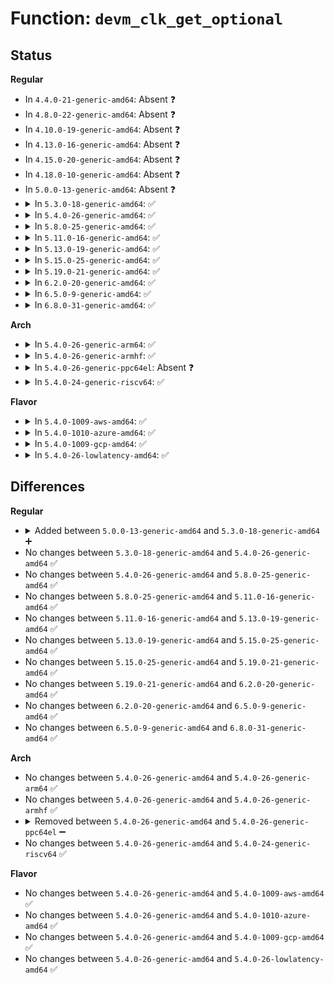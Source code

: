 # Function: <code>devm_clk_get_optional</code>

## Status
<b>Regular</b>
<ul>
<li>
In <code>4.4.0-21-generic-amd64</code>: Absent ❓
</li>
<li>
In <code>4.8.0-22-generic-amd64</code>: Absent ❓
</li>
<li>
In <code>4.10.0-19-generic-amd64</code>: Absent ❓
</li>
<li>
In <code>4.13.0-16-generic-amd64</code>: Absent ❓
</li>
<li>
In <code>4.15.0-20-generic-amd64</code>: Absent ❓
</li>
<li>
In <code>4.18.0-10-generic-amd64</code>: Absent ❓
</li>
<li>
In <code>5.0.0-13-generic-amd64</code>: Absent ❓
</li>
<li>
<details>
<summary>In <code>5.3.0-18-generic-amd64</code>: ✅</summary>

```c
struct clk * devm_clk_get_optional(struct device * dev, const char * id)
```

```json
{
  "name": "devm_clk_get_optional",
  "collision_type": "Unique Global",
  "inline_type": "No",
  "funcs": [
    {
      "addr": 18446744071585307952,
      "name": "devm_clk_get_optional",
      "external": true,
      "loc": "drivers/clk/clk-devres.c:32",
      "file": "drivers/clk/clk-devres.c",
      "inline": "seen, unknown",
      "caller_inline": [],
      "caller_func": [
        "drivers/usb/dwc2/platform.c:dwc2_driver_probe",
        "drivers/i2c/busses/i2c-designware-platdrv.c:dw_i2c_plat_probe"
      ]
    }
  ],
  "symbols": [
    {
      "addr": 18446744071585307952,
      "name": "devm_clk_get_optional",
      "section": ".text",
      "bind": "STB_GLOBAL",
      "size": 29
    }
  ]
}
```
</details>
</li>
<li>
<details>
<summary>In <code>5.4.0-26-generic-amd64</code>: ✅</summary>

```c
struct clk * devm_clk_get_optional(struct device * dev, const char * id)
```

```json
{
  "name": "devm_clk_get_optional",
  "collision_type": "Unique Global",
  "inline_type": "No",
  "funcs": [
    {
      "addr": 18446744071585445920,
      "name": "devm_clk_get_optional",
      "external": true,
      "loc": "drivers/clk/clk-devres.c:32",
      "file": "drivers/clk/clk-devres.c",
      "inline": "seen, unknown",
      "caller_inline": [],
      "caller_func": [
        "drivers/usb/dwc2/platform.c:dwc2_driver_probe",
        "drivers/i2c/busses/i2c-designware-platdrv.c:dw_i2c_plat_probe"
      ]
    }
  ],
  "symbols": [
    {
      "addr": 18446744071585445920,
      "name": "devm_clk_get_optional",
      "section": ".text",
      "bind": "STB_GLOBAL",
      "size": 29
    }
  ]
}
```
</details>
</li>
<li>
<details>
<summary>In <code>5.8.0-25-generic-amd64</code>: ✅</summary>

```c
struct clk * devm_clk_get_optional(struct device * dev, const char * id)
```

```json
{
  "name": "devm_clk_get_optional",
  "collision_type": "Unique Global",
  "inline_type": "No",
  "funcs": [
    {
      "addr": 18446744071586162976,
      "name": "devm_clk_get_optional",
      "external": true,
      "loc": "drivers/clk/clk-devres.c:32",
      "file": "drivers/clk/clk-devres.c",
      "inline": "seen, unknown",
      "caller_inline": [],
      "caller_func": [
        "drivers/usb/dwc2/platform.c:dwc2_lowlevel_hw_init",
        "drivers/i2c/busses/i2c-designware-platdrv.c:dw_i2c_plat_probe"
      ]
    }
  ],
  "symbols": [
    {
      "addr": 18446744071586162976,
      "name": "devm_clk_get_optional",
      "section": ".text",
      "bind": "STB_GLOBAL",
      "size": 29
    }
  ]
}
```
</details>
</li>
<li>
<details>
<summary>In <code>5.11.0-16-generic-amd64</code>: ✅</summary>

```c
struct clk * devm_clk_get_optional(struct device * dev, const char * id)
```

```json
{
  "name": "devm_clk_get_optional",
  "collision_type": "Unique Global",
  "inline_type": "No",
  "funcs": [
    {
      "addr": 18446744071586280144,
      "name": "devm_clk_get_optional",
      "external": true,
      "loc": "drivers/clk/clk-devres.c:32",
      "file": "drivers/clk/clk-devres.c",
      "inline": "seen, unknown",
      "caller_inline": [],
      "caller_func": [
        "drivers/gpio/gpio-xilinx.c:xgpio_probe",
        "drivers/tty/serial/max310x.c:max310x_probe",
        "drivers/tty/serial/max310x.c:max310x_probe",
        "drivers/usb/dwc2/platform.c:dwc2_lowlevel_hw_init",
        "drivers/i2c/busses/i2c-designware-platdrv.c:dw_i2c_plat_probe"
      ]
    }
  ],
  "symbols": [
    {
      "addr": 18446744071586280144,
      "name": "devm_clk_get_optional",
      "section": ".text",
      "bind": "STB_GLOBAL",
      "size": 29
    }
  ]
}
```
</details>
</li>
<li>
<details>
<summary>In <code>5.13.0-19-generic-amd64</code>: ✅</summary>

```c
struct clk * devm_clk_get_optional(struct device * dev, const char * id)
```

```json
{
  "name": "devm_clk_get_optional",
  "collision_type": "Unique Global",
  "inline_type": "No",
  "funcs": [
    {
      "addr": 18446744071586153888,
      "name": "devm_clk_get_optional",
      "external": true,
      "loc": "drivers/clk/clk-devres.c:32",
      "file": "drivers/clk/clk-devres.c",
      "inline": "seen, unknown",
      "caller_inline": [],
      "caller_func": [
        "drivers/dma/lgm/lgm-dma.c:intel_ldma_probe",
        "drivers/tty/serial/max310x.c:max310x_probe",
        "drivers/tty/serial/max310x.c:max310x_probe",
        "drivers/usb/dwc2/platform.c:dwc2_lowlevel_hw_init",
        "drivers/i2c/busses/i2c-designware-platdrv.c:dw_i2c_plat_probe"
      ]
    }
  ],
  "symbols": [
    {
      "addr": 18446744071586153888,
      "name": "devm_clk_get_optional",
      "section": ".text",
      "bind": "STB_GLOBAL",
      "size": 26
    }
  ]
}
```
</details>
</li>
<li>
<details>
<summary>In <code>5.15.0-25-generic-amd64</code>: ✅</summary>

```c
struct clk * devm_clk_get_optional(struct device * dev, const char * id)
```

```json
{
  "name": "devm_clk_get_optional",
  "collision_type": "Unique Global",
  "inline_type": "No",
  "funcs": [
    {
      "addr": 18446744071586655568,
      "name": "devm_clk_get_optional",
      "external": true,
      "loc": "drivers/clk/clk-devres.c:32",
      "file": "drivers/clk/clk-devres.c",
      "inline": "seen, unknown",
      "caller_inline": [],
      "caller_func": [
        "drivers/dma/lgm/lgm-dma.c:intel_ldma_probe",
        "drivers/tty/serial/max310x.c:max310x_probe",
        "drivers/tty/serial/max310x.c:max310x_probe",
        "drivers/usb/dwc2/platform.c:dwc2_lowlevel_hw_init",
        "drivers/i2c/busses/i2c-designware-platdrv.c:dw_i2c_plat_probe"
      ]
    }
  ],
  "symbols": [
    {
      "addr": 18446744071586655568,
      "name": "devm_clk_get_optional",
      "section": ".text",
      "bind": "STB_GLOBAL",
      "size": 26
    }
  ]
}
```
</details>
</li>
<li>
<details>
<summary>In <code>5.19.0-21-generic-amd64</code>: ✅</summary>

```c
struct clk * devm_clk_get_optional(struct device * dev, const char * id)
```

```json
{
  "name": "devm_clk_get_optional",
  "collision_type": "Unique Global",
  "inline_type": "No",
  "funcs": [
    {
      "addr": 18446744071587923264,
      "name": "devm_clk_get_optional",
      "external": true,
      "loc": "drivers/clk/clk-devres.c:32",
      "file": "drivers/clk/clk-devres.c",
      "inline": "seen, unknown",
      "caller_inline": [],
      "caller_func": [
        "drivers/dma/lgm/lgm-dma.c:intel_ldma_probe",
        "drivers/tty/serial/max310x.c:max310x_probe",
        "drivers/tty/serial/max310x.c:max310x_probe",
        "drivers/usb/dwc2/platform.c:dwc2_lowlevel_hw_init",
        "drivers/i2c/busses/i2c-designware-platdrv.c:dw_i2c_plat_probe",
        "drivers/i2c/busses/i2c-designware-platdrv.c:dw_i2c_plat_probe"
      ]
    }
  ],
  "symbols": [
    {
      "addr": 18446744071587923264,
      "name": "devm_clk_get_optional",
      "section": ".text",
      "bind": "STB_GLOBAL",
      "size": 36
    }
  ]
}
```
</details>
</li>
<li>
<details>
<summary>In <code>6.2.0-20-generic-amd64</code>: ✅</summary>

```c
struct clk * devm_clk_get_optional(struct device * dev, const char * id)
```

```json
{
  "name": "devm_clk_get_optional",
  "collision_type": "Unique Global",
  "inline_type": "No",
  "funcs": [
    {
      "addr": 18446744071589277248,
      "name": "devm_clk_get_optional",
      "external": true,
      "loc": "drivers/clk/clk-devres.c:82",
      "file": "drivers/clk/clk-devres.c",
      "inline": "seen, unknown",
      "caller_inline": [],
      "caller_func": [
        "drivers/dma/lgm/lgm-dma.c:intel_ldma_probe",
        "drivers/tty/serial/max310x.c:max310x_probe",
        "drivers/tty/serial/max310x.c:max310x_probe",
        "drivers/usb/dwc2/platform.c:dwc2_lowlevel_hw_init",
        "drivers/i2c/busses/i2c-designware-platdrv.c:dw_i2c_plat_probe",
        "drivers/i2c/busses/i2c-designware-platdrv.c:dw_i2c_plat_probe"
      ]
    }
  ],
  "symbols": [
    {
      "addr": 18446744071589277248,
      "name": "devm_clk_get_optional",
      "section": ".text",
      "bind": "STB_GLOBAL",
      "size": 165
    }
  ]
}
```
</details>
</li>
<li>
<details>
<summary>In <code>6.5.0-9-generic-amd64</code>: ✅</summary>

```c
struct clk * devm_clk_get_optional(struct device * dev, const char * id)
```

```json
{
  "name": "devm_clk_get_optional",
  "collision_type": "Unique Global",
  "inline_type": "No",
  "funcs": [
    {
      "addr": 18446744071589573840,
      "name": "devm_clk_get_optional",
      "external": true,
      "loc": "drivers/clk/clk-devres.c:82",
      "file": "drivers/clk/clk-devres.c",
      "inline": "seen, unknown",
      "caller_inline": [],
      "caller_func": [
        "drivers/dma/lgm/lgm-dma.c:intel_ldma_probe",
        "drivers/tty/serial/max310x.c:max310x_probe",
        "drivers/tty/serial/max310x.c:max310x_probe",
        "drivers/usb/dwc2/platform.c:dwc2_lowlevel_hw_init",
        "drivers/usb/dwc2/platform.c:dwc2_lowlevel_hw_init",
        "drivers/i2c/busses/i2c-designware-platdrv.c:dw_i2c_plat_probe",
        "drivers/i2c/busses/i2c-designware-platdrv.c:dw_i2c_plat_probe"
      ]
    }
  ],
  "symbols": [
    {
      "addr": 18446744071589573840,
      "name": "devm_clk_get_optional",
      "section": ".text",
      "bind": "STB_GLOBAL",
      "size": 162
    }
  ]
}
```
</details>
</li>
<li>
<details>
<summary>In <code>6.8.0-31-generic-amd64</code>: ✅</summary>

```c
struct clk * devm_clk_get_optional(struct device * dev, const char * id)
```

```json
{
  "name": "devm_clk_get_optional",
  "collision_type": "Unique Global",
  "inline_type": "No",
  "funcs": [
    {
      "addr": 18446744071589883280,
      "name": "devm_clk_get_optional",
      "external": true,
      "loc": "drivers/clk/clk-devres.c:82",
      "file": "drivers/clk/clk-devres.c",
      "inline": "seen, unknown",
      "caller_inline": [],
      "caller_func": [
        "drivers/dma/lgm/lgm-dma.c:intel_ldma_probe",
        "drivers/tty/serial/max310x.c:max310x_probe",
        "drivers/tty/serial/max310x.c:max310x_probe",
        "drivers/usb/dwc2/platform.c:dwc2_lowlevel_hw_init",
        "drivers/usb/dwc2/platform.c:dwc2_lowlevel_hw_init",
        "drivers/i2c/busses/i2c-designware-platdrv.c:dw_i2c_plat_probe",
        "drivers/i2c/busses/i2c-designware-platdrv.c:dw_i2c_plat_probe"
      ]
    }
  ],
  "symbols": [
    {
      "addr": 18446744071589883280,
      "name": "devm_clk_get_optional",
      "section": ".text",
      "bind": "STB_GLOBAL",
      "size": 162
    }
  ]
}
```
</details>
</li>
</ul>
<b>Arch</b>
<ul>
<li>
<details>
<summary>In <code>5.4.0-26-generic-arm64</code>: ✅</summary>

```c
struct clk * devm_clk_get_optional(struct device * dev, const char * id)
```

```json
{
  "name": "devm_clk_get_optional",
  "collision_type": "Unique Global",
  "inline_type": "No",
  "funcs": [
    {
      "addr": 18446603336497733712,
      "name": "devm_clk_get_optional",
      "external": true,
      "loc": "drivers/clk/clk-devres.c:32",
      "file": "drivers/clk/clk-devres.c",
      "inline": "seen, unknown",
      "caller_inline": [],
      "caller_func": [
        "drivers/gpio/gpio-mxc.c:mxc_gpio_probe",
        "drivers/pci/controller/pcie-mediatek.c:mtk_pcie_parse_port",
        "drivers/pci/controller/pcie-mediatek.c:mtk_pcie_parse_port",
        "drivers/pci/controller/pcie-mediatek.c:mtk_pcie_parse_port",
        "drivers/pci/controller/pcie-mediatek.c:mtk_pcie_parse_port",
        "drivers/pci/controller/pcie-mediatek.c:mtk_pcie_parse_port",
        "drivers/usb/dwc2/platform.c:dwc2_driver_probe",
        "drivers/i2c/busses/i2c-designware-platdrv.c:dw_i2c_plat_probe"
      ]
    }
  ],
  "symbols": [
    {
      "addr": 18446603336497733712,
      "name": "devm_clk_get_optional",
      "section": ".text",
      "bind": "STB_GLOBAL",
      "size": 60
    }
  ]
}
```
</details>
</li>
<li>
<details>
<summary>In <code>5.4.0-26-generic-armhf</code>: ✅</summary>

```c
struct clk * devm_clk_get_optional(struct device * dev, const char * id)
```

```json
{
  "name": "devm_clk_get_optional",
  "collision_type": "Unique Global",
  "inline_type": "No",
  "funcs": [
    {
      "addr": 3230556932,
      "name": "devm_clk_get_optional",
      "external": true,
      "loc": "drivers/clk/clk-devres.c:32",
      "file": "drivers/clk/clk-devres.c",
      "inline": "seen, unknown",
      "caller_inline": [],
      "caller_func": [
        "drivers/gpio/gpio-mxc.c:mxc_gpio_probe",
        "drivers/pci/controller/pcie-mediatek.c:mtk_pcie_parse_port",
        "drivers/pci/controller/pcie-mediatek.c:mtk_pcie_parse_port",
        "drivers/pci/controller/pcie-mediatek.c:mtk_pcie_parse_port",
        "drivers/pci/controller/pcie-mediatek.c:mtk_pcie_parse_port",
        "drivers/pci/controller/pcie-mediatek.c:mtk_pcie_parse_port",
        "drivers/usb/dwc2/platform.c:dwc2_driver_probe",
        "drivers/i2c/busses/i2c-designware-platdrv.c:dw_i2c_plat_probe"
      ]
    }
  ],
  "symbols": [
    {
      "addr": 3230556932,
      "name": "devm_clk_get_optional",
      "section": ".text",
      "bind": "STB_GLOBAL",
      "size": 36
    }
  ]
}
```
</details>
</li>
<li>
<details>
<summary>In <code>5.4.0-26-generic-ppc64el</code>: Absent ❓</summary>

```json
{
  "name": "devm_clk_get_optional",
  "collision_type": "Static Duplication",
  "inline_type": "Full",
  "funcs": [
    {
      "addr": 0,
      "name": "devm_clk_get_optional",
      "external": false,
      "loc": "include/linux/clk.h:773",
      "file": "drivers/usb/dwc2/platform.c",
      "inline": "declared, inlined",
      "caller_inline": [],
      "caller_func": []
    },
    {
      "addr": 0,
      "name": "devm_clk_get_optional",
      "external": false,
      "loc": "include/linux/clk.h:773",
      "file": "drivers/i2c/busses/i2c-designware-platdrv.c",
      "inline": "declared, inlined",
      "caller_inline": [],
      "caller_func": []
    }
  ],
  "symbols": []
}
```
</details>
</li>
<li>
<details>
<summary>In <code>5.4.0-24-generic-riscv64</code>: ✅</summary>

```c
struct clk * devm_clk_get_optional(struct device * dev, const char * id)
```

```json
{
  "name": "devm_clk_get_optional",
  "collision_type": "Unique Global",
  "inline_type": "No",
  "funcs": [
    {
      "addr": 18446743936275878484,
      "name": "devm_clk_get_optional",
      "external": true,
      "loc": "drivers/clk/clk-devres.c:32",
      "file": "drivers/clk/clk-devres.c",
      "inline": "seen, unknown",
      "caller_inline": [],
      "caller_func": [
        "drivers/usb/dwc2/platform.c:dwc2_driver_probe",
        "drivers/i2c/busses/i2c-designware-platdrv.c:dw_i2c_plat_probe"
      ]
    }
  ],
  "symbols": [
    {
      "addr": 18446743936275878484,
      "name": "devm_clk_get_optional",
      "section": ".text",
      "bind": "STB_GLOBAL",
      "size": 60
    }
  ]
}
```
</details>
</li>
</ul>
<b>Flavor</b>
<ul>
<li>
<details>
<summary>In <code>5.4.0-1009-aws-amd64</code>: ✅</summary>

```c
struct clk * devm_clk_get_optional(struct device * dev, const char * id)
```

```json
{
  "name": "devm_clk_get_optional",
  "collision_type": "Unique Global",
  "inline_type": "No",
  "funcs": [
    {
      "addr": 18446744071585208448,
      "name": "devm_clk_get_optional",
      "external": true,
      "loc": "drivers/clk/clk-devres.c:32",
      "file": "drivers/clk/clk-devres.c",
      "inline": "seen, unknown",
      "caller_inline": [],
      "caller_func": [
        "drivers/usb/dwc2/platform.c:dwc2_driver_probe"
      ]
    }
  ],
  "symbols": [
    {
      "addr": 18446744071585208448,
      "name": "devm_clk_get_optional",
      "section": ".text",
      "bind": "STB_GLOBAL",
      "size": 29
    }
  ]
}
```
</details>
</li>
<li>
<details>
<summary>In <code>5.4.0-1010-azure-amd64</code>: ✅</summary>

```c
struct clk * devm_clk_get_optional(struct device * dev, const char * id)
```

```json
{
  "name": "devm_clk_get_optional",
  "collision_type": "Unique Global",
  "inline_type": "No",
  "funcs": [
    {
      "addr": 18446744071585160656,
      "name": "devm_clk_get_optional",
      "external": true,
      "loc": "drivers/clk/clk-devres.c:32",
      "file": "drivers/clk/clk-devres.c",
      "inline": "seen, unknown",
      "caller_inline": [],
      "caller_func": []
    }
  ],
  "symbols": [
    {
      "addr": 18446744071585160656,
      "name": "devm_clk_get_optional",
      "section": ".text",
      "bind": "STB_GLOBAL",
      "size": 29
    }
  ]
}
```
</details>
</li>
<li>
<details>
<summary>In <code>5.4.0-1009-gcp-amd64</code>: ✅</summary>

```c
struct clk * devm_clk_get_optional(struct device * dev, const char * id)
```

```json
{
  "name": "devm_clk_get_optional",
  "collision_type": "Unique Global",
  "inline_type": "No",
  "funcs": [
    {
      "addr": 18446744071585396320,
      "name": "devm_clk_get_optional",
      "external": true,
      "loc": "drivers/clk/clk-devres.c:32",
      "file": "drivers/clk/clk-devres.c",
      "inline": "seen, unknown",
      "caller_inline": [],
      "caller_func": [
        "drivers/usb/dwc2/platform.c:dwc2_driver_probe",
        "drivers/i2c/busses/i2c-designware-platdrv.c:dw_i2c_plat_probe"
      ]
    }
  ],
  "symbols": [
    {
      "addr": 18446744071585396320,
      "name": "devm_clk_get_optional",
      "section": ".text",
      "bind": "STB_GLOBAL",
      "size": 29
    }
  ]
}
```
</details>
</li>
<li>
<details>
<summary>In <code>5.4.0-26-lowlatency-amd64</code>: ✅</summary>

```c
struct clk * devm_clk_get_optional(struct device * dev, const char * id)
```

```json
{
  "name": "devm_clk_get_optional",
  "collision_type": "Unique Global",
  "inline_type": "No",
  "funcs": [
    {
      "addr": 18446744071585503664,
      "name": "devm_clk_get_optional",
      "external": true,
      "loc": "drivers/clk/clk-devres.c:32",
      "file": "drivers/clk/clk-devres.c",
      "inline": "seen, unknown",
      "caller_inline": [],
      "caller_func": [
        "drivers/usb/dwc2/platform.c:dwc2_driver_probe",
        "drivers/i2c/busses/i2c-designware-platdrv.c:dw_i2c_plat_probe"
      ]
    }
  ],
  "symbols": [
    {
      "addr": 18446744071585503664,
      "name": "devm_clk_get_optional",
      "section": ".text",
      "bind": "STB_GLOBAL",
      "size": 29
    }
  ]
}
```
</details>
</li>
</ul>

## Differences
<b>Regular</b>
<ul>
<li>
<details>
<summary>Added between <code>5.0.0-13-generic-amd64</code> and <code>5.3.0-18-generic-amd64</code> ➕</summary>

```c
struct clk * devm_clk_get_optional(struct device * dev, const char * id)
```
</details>
</li>
<li>
No changes between <code>5.3.0-18-generic-amd64</code> and <code>5.4.0-26-generic-amd64</code> ✅
</li>
<li>
No changes between <code>5.4.0-26-generic-amd64</code> and <code>5.8.0-25-generic-amd64</code> ✅
</li>
<li>
No changes between <code>5.8.0-25-generic-amd64</code> and <code>5.11.0-16-generic-amd64</code> ✅
</li>
<li>
No changes between <code>5.11.0-16-generic-amd64</code> and <code>5.13.0-19-generic-amd64</code> ✅
</li>
<li>
No changes between <code>5.13.0-19-generic-amd64</code> and <code>5.15.0-25-generic-amd64</code> ✅
</li>
<li>
No changes between <code>5.15.0-25-generic-amd64</code> and <code>5.19.0-21-generic-amd64</code> ✅
</li>
<li>
No changes between <code>5.19.0-21-generic-amd64</code> and <code>6.2.0-20-generic-amd64</code> ✅
</li>
<li>
No changes between <code>6.2.0-20-generic-amd64</code> and <code>6.5.0-9-generic-amd64</code> ✅
</li>
<li>
No changes between <code>6.5.0-9-generic-amd64</code> and <code>6.8.0-31-generic-amd64</code> ✅
</li>
</ul>
<b>Arch</b>
<ul>
<li>
No changes between <code>5.4.0-26-generic-amd64</code> and <code>5.4.0-26-generic-arm64</code> ✅
</li>
<li>
No changes between <code>5.4.0-26-generic-amd64</code> and <code>5.4.0-26-generic-armhf</code> ✅
</li>
<li>
<details>
<summary>Removed between <code>5.4.0-26-generic-amd64</code> and <code>5.4.0-26-generic-ppc64el</code> ➖</summary>

```c
struct clk * devm_clk_get_optional(struct device * dev, const char * id)
```
</details>
</li>
<li>
No changes between <code>5.4.0-26-generic-amd64</code> and <code>5.4.0-24-generic-riscv64</code> ✅
</li>
</ul>
<b>Flavor</b>
<ul>
<li>
No changes between <code>5.4.0-26-generic-amd64</code> and <code>5.4.0-1009-aws-amd64</code> ✅
</li>
<li>
No changes between <code>5.4.0-26-generic-amd64</code> and <code>5.4.0-1010-azure-amd64</code> ✅
</li>
<li>
No changes between <code>5.4.0-26-generic-amd64</code> and <code>5.4.0-1009-gcp-amd64</code> ✅
</li>
<li>
No changes between <code>5.4.0-26-generic-amd64</code> and <code>5.4.0-26-lowlatency-amd64</code> ✅
</li>
</ul>
